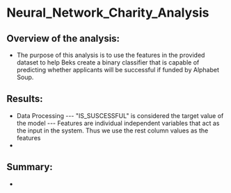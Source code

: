 # Neural_Network_Charity_Analysis
## Overview of the analysis:
  - The purpose of this analysis is to use the features in the provided dataset to help Beks create a binary classifier that is capable of predicting whether applicants will be successful if funded by Alphabet Soup.
## Results:
  - Data Processing
  --- "IS_SUSCESSFUL" is considered the target value of the model
  --- Features are individual independent variables that act as the input in the system. Thus we use the rest column values as the features
  -
## Summary:
  - 
